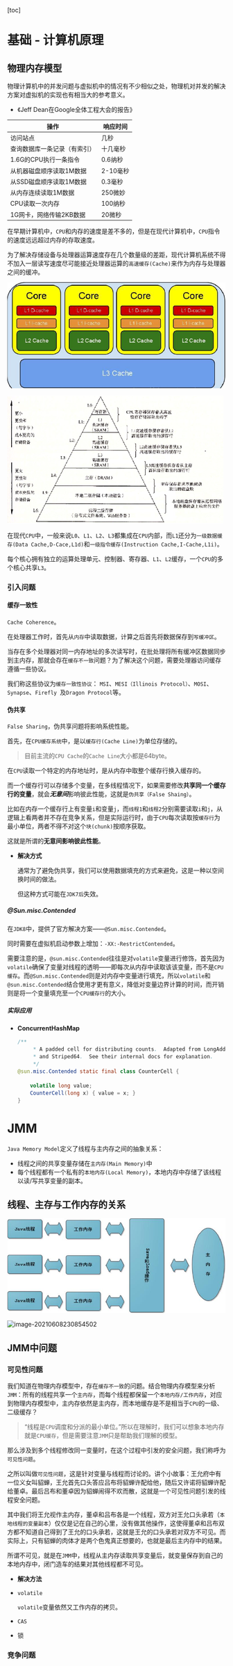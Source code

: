 [toc]

# 基础 - 计算机原理

## 物理内存模型

物理计算机中的并发问题与虚拟机中的情况有不少相似之处，物理机对并发的解决方案对虚拟机的实现也有相当大的参考意义。

- 《Jeff Dean在Google全体工程大会的报告》

| 操作                         | 响应时间 |
| ---------------------------- | -------- |
| 访问站点                     | 几秒     |
| 查询数据库一条记录（有索引） | 十几毫秒 |
| 1.6G的CPU执行一条指令        | 0.6纳秒  |
| 从机器磁盘顺序读取1M数据     | 2-10毫秒 |
| 从SSD磁盘顺序读取1M数据      | 0.3毫秒  |
| 从内存连续读取1M数据         | 250微妙  |
| CPU读取一次内存              | 100纳秒  |
| 1G网卡，网络传输2KB数据      | 20微秒   |

在早期计算机中，`CPU`和内存的速度是差不多的，但是在现代计算机中，`CPU`指令的速度远远超过内存的存取速度。

为了解决存储设备与处理器运算速度存在几个数量级的差距，现代计算机系统不得不加入一层读写速度尽可能接近处理器运算的`高速缓存(Cache)`来作为内存与处理器之间的缓冲。

![image-20210606193917454](..\images\并发-java\计算机缓存结构.png)

![image-20210606193921105](..\images\并发-java\计算机缓存结构-金字塔.png)

在现代`CPU`中，一般来说`L0`、`L1`、`L2`、`L3`都集成在`CPU`内部，而`L1`还分为`一级数据缓存(Data Cache,D-Cace,L1d)`和`一级指令缓存(Instruction Cache,I-Cache,L1i)`。

每个核心拥有独立的运算处理单元、控制器、寄存器、`L1`、`L2`缓存，一个`CPU`的多个核心共享`L3`。

### 引入问题

#### 缓存一致性	

`Cache Coherence`。

在处理器工作时，首先从`内存`中读取数据，计算之后首先将数据保存到`写缓冲区`。

当存在多个处理器对同一内存地址的多次读写时，在批处理将所有缓冲区数据同步到主内存，那就会存在`缓存不一致`问题？为了解决这个问题，需要处理器访问缓存遵循一些协议。

我们称这些协议为`缓存一致性协议`： `MSI`、`MESI（Illinois Protocol）`、`MOSI`、`Synapse`、`Firefly `及`Dragon Protocol`等。

#### 伪共享

`False Sharing`，伪共享问题将影响系统性能。

首先，在`CPU缓存系统`中，是以`缓存行(Cache Line)`为单位存储的。

> 目前主流的`CPU Cache`的`Cache Line`大小都是64byte。

在`CPU`读取一个特定的内存地址时，是从内存中取整个缓存行换入缓存的。

而一个缓存行可以存储多个变量，在多线程情况下，如果需要修改**共享同一个缓存行的变量**，就会***无意间***影响彼此性能，这就是`伪共享（False Shaing）`。

比如在内存一个缓存行上有变量`i`和变量`j`，而`线程1`和`线程2`分别需要读取`i`和`j`，从逻辑上看两者并不存在竞争关系，但是实际运行时，由于`CPU`每次读取按`缓存行`为最小单位，两者不得不对这个`块(chunk)`按顺序获取。

这就是所谓的**无意间影响彼此性能**。

- **解决方式**

  通常为了避免伪共享，我们可以使用数据填充的方式来避免，这是一种以空间换时间的做法。

  但这种方式可能在`JDK7后`失效。

##### @Sun.misc.Contended

在`JDK8`中，提供了官方解决方案——`@Sun.misc.Contended`。

同时需要在虚拟机启动参数上增加：`-XX:-RestrictContended`。

需要注意的是，`@sun.misc.Contended`往往是对`volatile`变量进行修饰，首先因为`volatile`确保了变量对线程的透明——即每次从内存中读取该该变量，而不是`CPU缓存`。而`@Sun.misc.Contended`则是对内存中变量进行填充，所以`volatile`和`@sun.misc.Contended`结合使用才更有意义，降低对变量边界计算的时间，而开销则是将一个变量填充至一个`CPU缓存行`的大小。

##### 实际应用

- **ConcurrentHashMap**

  ``` java
  /**
       * A padded cell for distributing counts.  Adapted from LongAdder
       * and Striped64.  See their internal docs for explanation.
       */
  @sun.misc.Contended static final class CounterCell {
  
      volatile long value;
      CounterCell(long x) { value = x; }
  }
  ```

# JMM

`Java Memory Model`定义了线程与主内存之间的抽象关系：

- 线程之间的共享变量存储在`主内存(Main Memory)`中
- 每个线程都有一个私有的`本地内存(Local Memory)`，本地内存中存储了该线程以读/写共享变量的副本。

## 线程、主存与工作内存的关系

![image-20210608230754850](..\images\并发-java\JMM-1.png)

![image-20210608230854502](C:\Users\admin\Desktop\helloWorld\documents\images\并发-java\JMM-2.png)

## JMM中问题

### 可见性问题

我们知道在物理内存模型中，存在`缓存不一致`的问题。结合物理内存模型来分析`JMM`：所有的线程共享一个`主内存`，而每个线程都保留一个`本地内存/工作内存`，对应到物理内存模型中，主内存依然是主内存，而本地缓存是不是相当于`CPU`的一级、二级缓存？

> “线程是`CPU`调度和分派的最小单位。”所以在理解时，我们可以想象本地内存就是`CPU缓存`，但是需要注意`JMM`只是帮助我们理解的模型。

那么涉及到多个线程修改同一变量时，在这个过程中引发的安全问题，我们称呼为`可见性问题`。

之所以叫做`可见性问题`，这是针对变量与线程而讨论的。讲个小故事：王允府中有一位义女叫貂蝉，王允首先口头答应吕布将貂蝉许配给他，随后又许诺将貂蝉许配给董卓。最后吕布和董卓因为貂蝉闹得不欢而散，这就是一个可见性问题引发的线程安全问题。

其中我们将王允视作主内存，董卓和吕布各是一个线程，双方对王允口头承若（`本地线程的变量副本`）仅仅是记在自己的心里，没有做其他操作，这使得董卓和吕布双方都不知道自己得到了王允的口头承若，这就是王允的口头承若对双方不可见。而实际上，只有貂蝉的肉体才是两个色鬼真正想要的，也就是最后主内存中的结果。

所谓不可见，就是在`JMM`中，线程从主内存读取共享变量后，就变量保存到自己的本地内存中，闭门造车的结果对其他线程都不可见。

- **解决方法**

- `volatile`

  `volatile`变量依然又工作内存的拷贝。

- `CAS`

- 锁

### 竞争问题

